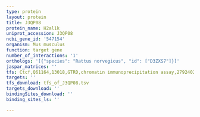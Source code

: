 ```yaml
---
type: protein
layout: protein
title: J3QP08
protein_name: H2al1k
uniprot_accession: J3QP08
ncbi_gene_id: '547154'
organism: Mus musculus
function: target gene
number_of_interactions: '1'
orthologs: '[{"species": "Rattus norvegicus", "id": ["D3ZXS7"]}]'
jaspar_matrices: ''
tfs: Ctcf,Q61164,13018,GTRD,chromatin immunoprecipitation assay,27924024%5Buid%5D,No
targets: ''
tfs_download: tfs_of_J3QP08.tsv
targets_download: ''
bindingSites_download: ''
binding_sites_ls: ''

---
```

